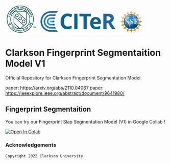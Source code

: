 ![Teaser image](./Clogo.png)
![Teaser image](./CITeR-logo.png)

# Clarkson Fingerprint Segmentaition Model V1

Official Repository for Clarkson Fingerprint Segmentation Model.

paper: https://arxiv.org/abs/2110.04067
paper: https://ieeexplore.ieee.org/abstract/document/9641980/

## Fingerprint Segmentaition

You can try our Fingerprint Slap Segmentation Model (V1) in Google Collab ! 

[![Open In Colab](https://colab.research.google.com/assets/colab-badge.svg)](https://colab.research.google.com/github/keivanB/Clarkson_Finger_Segment/blob/main/Clarkson_Fingerprint_Segmentaition.ipynb)


### Acknowledgements


```sh
Copyright 2022 Clarkson University
```
